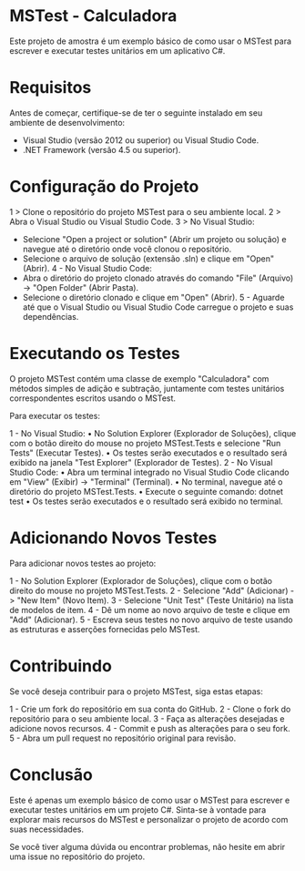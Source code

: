 # MSTest - Calculadora
Este projeto de amostra é um exemplo básico de como usar o MSTest para escrever e executar testes unitários em um aplicativo C#.

# Requisitos
Antes de começar, certifique-se de ter o seguinte instalado em seu ambiente de desenvolvimento:

*  Visual Studio (versão 2012 ou superior) ou Visual Studio Code.
* .NET Framework (versão 4.5 ou superior).

# Configuração do Projeto

1 > Clone o repositório do projeto MSTest para o seu ambiente local.
2 > Abra o Visual Studio ou Visual Studio Code.
3 > No Visual Studio:
   * Selecione "Open a project or solution" (Abrir um projeto ou solução) e navegue até o diretório onde você clonou o repositório.
   * Selecione o arquivo de solução (extensão .sln) e clique em "Open" (Abrir).
4 - No Visual Studio Code:
   * Abra o diretório do projeto clonado através do comando "File" (Arquivo) -> "Open Folder" (Abrir Pasta).
   * Selecione o diretório clonado e clique em "Open" (Abrir).
5 - Aguarde até que o Visual Studio ou Visual Studio Code carregue o projeto e suas dependências.

# Executando os Testes
O projeto MSTest contém uma classe de exemplo "Calculadora" com métodos simples de adição e subtração, juntamente com testes unitários correspondentes escritos usando o MSTest.

Para executar os testes:

1 - No Visual Studio:
   • No Solution Explorer (Explorador de Soluções), clique com o botão direito do mouse no projeto MSTest.Tests e selecione "Run Tests" (Executar Testes).
   • Os testes serão executados e o resultado será exibido na janela "Test Explorer" (Explorador de Testes).
2 - No Visual Studio Code:
   • Abra um terminal integrado no Visual Studio Code clicando em "View" (Exibir) -> "Terminal" (Terminal).
   • No terminal, navegue até o diretório do projeto MSTest.Tests.
   • Execute o seguinte comando: dotnet test
   • Os testes serão executados e o resultado será exibido no terminal.

# Adicionando Novos Testes
Para adicionar novos testes ao projeto:

1 - No Solution Explorer (Explorador de Soluções), clique com o botão direito do mouse no projeto MSTest.Tests.
2 - Selecione "Add" (Adicionar) -> "New Item" (Novo Item).
3 - Selecione "Unit Test" (Teste Unitário) na lista de modelos de item.
4 - Dê um nome ao novo arquivo de teste e clique em "Add" (Adicionar).
5 - Escreva seus testes no novo arquivo de teste usando as estruturas e asserções fornecidas pelo MSTest.

# Contribuindo
Se você deseja contribuir para o projeto MSTest, siga estas etapas:

1 - Crie um fork do repositório em sua conta do GitHub.
2 - Clone o fork do repositório para o seu ambiente local.
3 - Faça as alterações desejadas e adicione novos recursos.
4 - Commit e push as alterações para o seu fork.
5 - Abra um pull request no repositório original para revisão.

# Conclusão

Este é apenas um exemplo básico de como usar o MSTest para escrever e executar testes unitários em um projeto C#. Sinta-se à vontade para explorar mais recursos do MSTest e personalizar o projeto de acordo com suas necessidades.

Se você tiver alguma dúvida ou encontrar problemas, não hesite em abrir uma issue no repositório do projeto.
